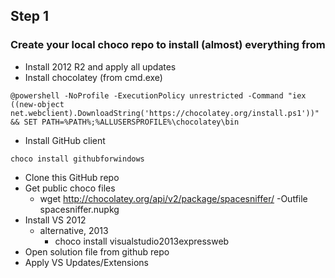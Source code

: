 ## Step 1
### Create your local choco repo to install (almost) everything from

* Install 2012 R2 and apply all updates
* Install chocolatey (from cmd.exe)
```
@powershell -NoProfile -ExecutionPolicy unrestricted -Command "iex ((new-object net.webclient).DownloadString('https://chocolatey.org/install.ps1'))" && SET PATH=%PATH%;%ALLUSERSPROFILE%\chocolatey\bin
```
* Install GitHub client
```
choco install githubforwindows 
```
* Clone this GitHub repo
* Get public choco files
  * wget http://chocolatey.org/api/v2/package/spacesniffer/ -Outfile spacesniffer.nupkg
* Install VS 2012
  * alternative, 2013
    * choco install visualstudio2013expressweb 
* Open solution file from github repo
* Apply VS Updates/Extensions
